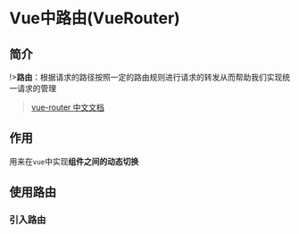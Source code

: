 # Vue中路由(VueRouter)

## 简介

!>**路由**：根据请求的路径按照一定的路由规则进行请求的转发从而帮助我们实现统一请求的管理

> [vue-router 中文文档](https://router.vuejs.org/zh/)

## 作用

用来在`vue`中实现**组件之间的动态切换**

## 使用路由

### 引入路由